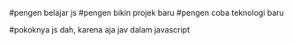#pengen belajar js
#pengen bikin projek baru
#pengen coba teknologi baru

#pokoknya js dah, karena aja jav dalam javascript
